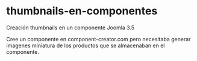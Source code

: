 # thumbnails-en-componentes
Creación thumbnails en un componente Joomla 3.5

Cree un componente en component-creator.com pero necesitaba generar imagenes miniatura de los productos que se almacenaban en el componente.

